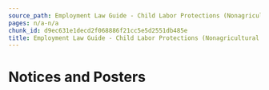 ```yaml
---
source_path: Employment Law Guide - Child Labor Protections (Nonagricultural Work).md
pages: n/a-n/a
chunk_id: d9ec631e1decd2f068886f21cc5e5d2551db485e
title: Employment Law Guide - Child Labor Protections (Nonagricultural Work)
---
```

# Notices and Posters
